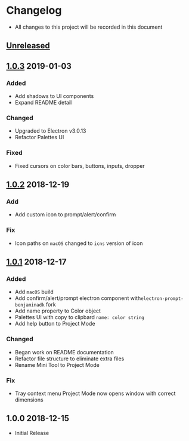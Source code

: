 # Changelog

- All changes to this project will be recorded in this document

## [Unreleased]

## [1.0.3] 2019-01-03

### Added

- Add shadows to UI components
- Expand README detail

### Changed

- Upgraded to Electron v3.0.13
- Refactor Palettes UI

### Fixed

- Fixed cursors on color bars, buttons, inputs, dropper

## [1.0.2] 2018-12-19

### Add

- Add custom icon to prompt/alert/confirm

### Fix

- Icon paths on `macOS` changed to `icns` version of icon

## [1.0.1] 2018-12-17

### Added

- Add `macOS` build
- Add confirm/alert/prompt electron component with`electron-prompt-benjaminadk` fork
- Add name property to Color object
- Palettes UI with copy to clipbard `name: color string`
- Add help button to Project Mode

### Changed

- Began work on README documentation
- Refactor file structure to eliminate extra files
- Rename Mini Tool to Project Mode

### Fix

- Tray context menu Project Mode now opens window with correct dimensions

## 1.0.0 2018-12-15

- Initial Release

[unreleased]: https://github.com/benjaminadk/color-tool-remix/compare/v1.0.3...HEAD
[1.0.3]: https://github.com/benjaminadk/color-tool-remix/compare/v1.0.2...v1.0.3
[1.0.2]: https://github.com/benjaminadk/color-tool-remix/compare/v1.0.1...v1.0.2
[1.0.1]: https://github.com/benjaminadk/color-tool-remix/compare/v1.0.0...v1.0.1
